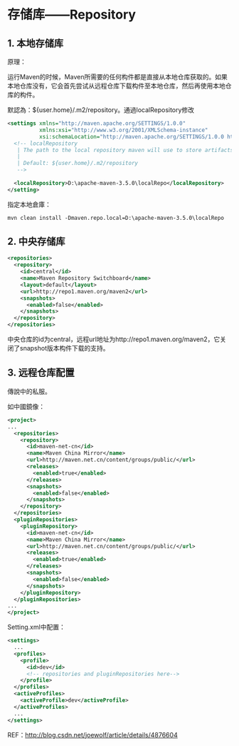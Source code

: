 # 存储库——Repository

## 1. 本地存储库

原理：

运行Maven的时候，Maven所需要的任何构件都是直接从本地仓库获取的。如果本地仓库没有，它会首先尝试从远程仓库下载构件至本地仓库，然后再使用本地仓库的构件。

默認為：${user.home}/.m2/repository。通過localRepository修改

```xml
<settings xmlns="http://maven.apache.org/SETTINGS/1.0.0"
          xmlns:xsi="http://www.w3.org/2001/XMLSchema-instance"
          xsi:schemaLocation="http://maven.apache.org/SETTINGS/1.0.0 http://maven.apache.org/xsd/settings-1.0.0.xsd">
  <!-- localRepository
   | The path to the local repository maven will use to store artifacts.
   |
   | Default: ${user.home}/.m2/repository
   -->
   
  <localRepository>D:\apache-maven-3.5.0\localRepo</localRepository>
</setting>
```

指定本地倉庫：
```
mvn clean install -Dmaven.repo.local=D:\apache-maven-3.5.0\localRepo
```

## 2. 中央存储库

```xml
<repositories>  
  <repository>  
    <id>central</id>  
    <name>Maven Repository Switchboard</name>  
    <layout>default</layout>  
    <url>http://repo1.maven.org/maven2</url>  
    <snapshots>  
      <enabled>false</enabled>  
    </snapshots>  
  </repository>  
</repositories>  
```

中央仓库的id为central，远程url地址为http://repo1.maven.org/maven2，它关闭了snapshot版本构件下载的支持。

## 3. 远程仓库配置
傳說中的私服。

如中國鏡像：
```xml
<project>  
...   
  <repositories>  
    <repository>  
      <id>maven-net-cn</id>  
      <name>Maven China Mirror</name>  
      <url>http://maven.net.cn/content/groups/public/</url>  
      <releases>  
        <enabled>true</enabled>  
      </releases>  
      <snapshots>  
        <enabled>false</enabled>  
      </snapshots>  
    </repository>  
  </repositories>  
  <pluginRepositories>  
    <pluginRepository>  
      <id>maven-net-cn</id>  
      <name>Maven China Mirror</name>  
      <url>http://maven.net.cn/content/groups/public/</url>  
      <releases>  
        <enabled>true</enabled>  
      </releases>  
      <snapshots>  
        <enabled>false</enabled>  
      </snapshots>       
    </pluginRepository>  
  </pluginRepositories>  
...   
</project>  
```

Setting.xml中配置：

```xml
<settings>  
  ...  
  <profiles>  
    <profile>  
      <id>dev</id>  
      <!-- repositories and pluginRepositories here-->  
    </profile>  
  </profiles>  
  <activeProfiles>  
    <activeProfile>dev</activeProfile>  
  </activeProfiles>  
  ...  
</settings>  
```

REF：http://blog.csdn.net/joewolf/article/details/4876604
